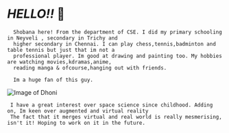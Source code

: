 # **_HELLO!!_** :raising_hand:
    
      Shobana here! From the department of CSE. I did my primary schooling in Neyveli , secondary in Trichy and
      higher secondary in Chennai. I can play chess,tennis,badminton and table tennis but just that im not a 
      professional player. Im good at drawing and painting too. My hobbies are watching movies,kdramas,anime,
      reading manga & ofcourse,hanging out with friends.
      
      Im a huge fan of this guy.
![Image of Dhoni](http://www.wallpaperscharlie.com/wp-content/uploads/2016/11/Mahendra-Singh-Dhoni-HD-Wallpapers-5-660x330.jpg)
      
     I have a great interest over space science since childhood. Adding on, Im keen over augmented and virtual reality
     The fact that it merges virtual and real world is really mesmerising, isn't it! Hoping to work on it in the future.
  
